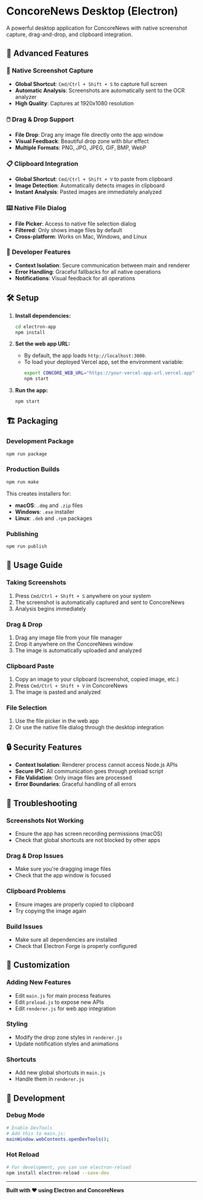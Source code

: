 # ConcoreNews Desktop (Electron)

A powerful desktop application for ConcoreNews with native screenshot capture, drag-and-drop, and clipboard integration.

## 🚀 Advanced Features

### 📸 **Native Screenshot Capture**
- **Global Shortcut**: `Cmd/Ctrl + Shift + S` to capture full screen
- **Automatic Analysis**: Screenshots are automatically sent to the OCR analyzer
- **High Quality**: Captures at 1920x1080 resolution

### 🖱️ **Drag & Drop Support**
- **File Drop**: Drag any image file directly onto the app window
- **Visual Feedback**: Beautiful drop zone with blur effect
- **Multiple Formats**: PNG, JPG, JPEG, GIF, BMP, WebP

### 📋 **Clipboard Integration**
- **Global Shortcut**: `Cmd/Ctrl + Shift + V` to paste from clipboard
- **Image Detection**: Automatically detects images in clipboard
- **Instant Analysis**: Pasted images are immediately analyzed

### ⌨️ **Native File Dialog**
- **File Picker**: Access to native file selection dialog
- **Filtered**: Only shows image files by default
- **Cross-platform**: Works on Mac, Windows, and Linux

### 🔧 **Developer Features**
- **Context Isolation**: Secure communication between main and renderer
- **Error Handling**: Graceful fallbacks for all native operations
- **Notifications**: Visual feedback for all operations

## 🛠️ Setup

1. **Install dependencies:**
   ```bash
   cd electron-app
   npm install
   ```

2. **Set the web app URL:**
   - By default, the app loads `http://localhost:3000`.
   - To load your deployed Vercel app, set the environment variable:
     ```bash
     export CONCORE_WEB_URL="https://your-vercel-app-url.vercel.app"
     npm start
     ```

3. **Run the app:**
   ```bash
   npm start
   ```

## 🏗️ Packaging

### **Development Package**
```bash
npm run package
```

### **Production Builds**
```bash
npm run make
```

This creates installers for:
- **macOS**: `.dmg` and `.zip` files
- **Windows**: `.exe` installer
- **Linux**: `.deb` and `.rpm` packages

### **Publishing**
```bash
npm run publish
```

## 🎯 **Usage Guide**

### **Taking Screenshots**
1. Press `Cmd/Ctrl + Shift + S` anywhere on your system
2. The screenshot is automatically captured and sent to ConcoreNews
3. Analysis begins immediately

### **Drag & Drop**
1. Drag any image file from your file manager
2. Drop it anywhere on the ConcoreNews window
3. The image is automatically uploaded and analyzed

### **Clipboard Paste**
1. Copy an image to your clipboard (screenshot, copied image, etc.)
2. Press `Cmd/Ctrl + Shift + V` in ConcoreNews
3. The image is pasted and analyzed

### **File Selection**
1. Use the file picker in the web app
2. Or use the native file dialog through the desktop integration

## 🔒 **Security Features**

- **Context Isolation**: Renderer process cannot access Node.js APIs
- **Secure IPC**: All communication goes through preload script
- **File Validation**: Only image files are processed
- **Error Boundaries**: Graceful handling of all errors

## 🐛 **Troubleshooting**

### **Screenshots Not Working**
- Ensure the app has screen recording permissions (macOS)
- Check that global shortcuts are not blocked by other apps

### **Drag & Drop Issues**
- Make sure you're dragging image files
- Check that the app window is focused

### **Clipboard Problems**
- Ensure images are properly copied to clipboard
- Try copying the image again

### **Build Issues**
- Make sure all dependencies are installed
- Check that Electron Forge is properly configured

## 📝 **Customization**

### **Adding New Features**
- Edit `main.js` for main process features
- Edit `preload.js` to expose new APIs
- Edit `renderer.js` for web app integration

### **Styling**
- Modify the drop zone styles in `renderer.js`
- Update notification styles and animations

### **Shortcuts**
- Add new global shortcuts in `main.js`
- Handle them in `renderer.js`

## 🔧 **Development**

### **Debug Mode**
```bash
# Enable DevTools
# Add this to main.js:
mainWindow.webContents.openDevTools();
```

### **Hot Reload**
```bash
# For development, you can use electron-reload
npm install electron-reload --save-dev
```

---

**Built with ❤️ using Electron and ConcoreNews** 